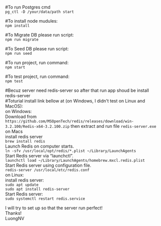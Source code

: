 #To run Postgres cmd\
`pg_ctl -D /your/data/path start`

#To install node mudules:\
`npm install`

#To Migrate DB please run script:\
`npm run migrate`

#To Seed DB please run script:\
`npm run seed`

#To run project, run command:\
`npm start`

#To test project, run command:\
`npm test`

#Becuz server need redis-server so after that run app shoud be install redis-server\
#Toturial install link bellow at (on Windows, I didn't test on Linux and MacOS): \
on Windows:\
    Download from\
        ```
        https://github.com/MSOpenTech/redis/releases/download/win-3.2.100/Redis-x64-3.2.100.zip
        ```
    then extract and run file `redis-server.exe`\
on Macs\
    install redis server\
    `brew install redis`\
    Launch Redis on computer starts.\
    `ln -sfv /usr/local/opt/redis/*.plist ~/Library/LaunchAgents`\
    Start Redis server via “launchctl”.\
    `launchctl load ~/Library/LaunchAgents/homebrew.mxcl.redis.plist`\
    Start Redis server using configuration file.\
    `redis-server /usr/local/etc/redis.conf`\
on Linux:\
    install redis server:\
    `sudo apt update`\
    `sudo apt install redis-server`\
    Start Redis server:\
    `sudo systemctl restart redis.service`

I will try to set up so that the server run perfect!\
Thanks!\
LuongNV